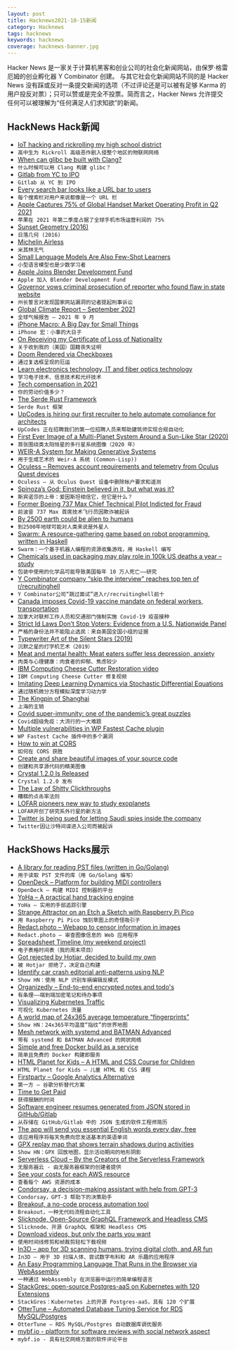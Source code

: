 ```yaml
---
layout: post
title: Hacknews2021-10-15新闻
category: Hacknews
tags: hacknews
keywords: hacknews
coverage: hacknews-banner.jpg
---
```


Hacker News 是一家关于计算机黑客和创业公司的社会化新闻网站，由保罗·格雷厄姆的创业孵化器 Y Combinator 创建。
与其它社会化新闻网站不同的是 Hacker News 没有踩或反对一条提交新闻的选项（不过评论还是可以被有足够 Karma 的用户投反对票）；只可以赞或是完全不投票。简而言之，Hacker News 允许提交任何可以被理解为“任何满足人们求知欲”的新闻。

## HackNews Hack新闻


- [IoT hacking and rickrolling my high school district](https://whitehoodhacker.net/posts/2021-10-04-the-big-rick)
- `高中生为 Rickroll 高级恶作剧入侵整个地区的物联网网络`
- [When can glibc be built with Clang?](https://maskray.me/blog/2021-10-10-when-can-glibc-be-built-with-clang)
- `什么时候可以用 Clang 构建 glibc？`
- [Gitlab from YC to IPO](https://blog.ycombinator.com/gitlab-from-yc-to-ipo/)
- `Gitlab 从 YC 到 IPO`
- [Every search bar looks like a URL bar to users](https://shkspr.mobi/blog/2021/10/every-search-bar-looks-like-a-url-bar-to-users/)
- `每个搜索栏对用户来说都像是一个 URL 栏`
- [Apple Captures 75% of Global Handset Market Operating Profit in Q2 2021](https://www.counterpointresearch.com/global-handset-market-operating-profit-q2-2021/)
- `苹果在 2021 年第二季度占据了全球手机市场运营利润的 75%`
- [Sunset Geometry (2016)](https://www.shapeoperator.com/2016/12/12/sunset-geometry/)
- `日落几何 (2016)`
- [Michelin Airless](https://www.michelin.com/en/innovation/vision-concept/airless/)
- `米其林无气`
- [Small Language Models Are Also Few-Shot Learners](https://aclanthology.org/2021.naacl-main.185/)
- `小型语言模型也是少数学习者`
- [Apple Joins Blender Development Fund](https://www.blender.org/press/apple-joins-blender-development-fund/)
- `Apple 加入 Blender Development Fund`
- [Governor vows criminal prosecution of reporter who found flaw in state website](https://missouriindependent.com/2021/10/14/missouri-governor-vows-criminal-prosecution-of-reporter-who-found-flaw-in-state-website/)
- `州长誓言对发现国家网站漏洞的记者提起刑事诉讼`
- [Global Climate Report – September 2021](https://www.ncdc.noaa.gov/sotc/global/202109)
- `全球气候报告 – 2021 年 9 月`
- [iPhone Macro: A Big Day for Small Things](https://lux.camera/iphone-macro-camera-a-big-day-for-small-things/)
- `iPhone 宏：小事的大日子`
- [On Receiving my Certificate of Loss of Nationality](https://rachelsruminations.com/certificate-loss-nationality/)
- `关于收到我的（美国）国籍丧失证明`
- [Doom Rendered via Checkboxes](https://healeycodes.com/doom-rendered-via-checkboxes)
- `通过复选框呈现的厄运`
- [Learn electronics technology, IT and fiber optics technology](https://rsdacademy.net)
- `学习电子技术、信息技术和光纤技术`
- [Tech compensation in 2021](https://jacobian.org/2021/oct/13/tech-salaries-2021/)
- `你的劳动价值多少？ `
- [The Serde Rust Framework](https://serde.rs/)
- `Serde Rust 框架`
- [UpCodes is hiring our first recruiter to help automate compliance for architects](https://up.codes/careers#recruiter)
- `UpCodes 正在招聘我们的第一位招聘人员来帮助建筑师实现合规自动化`
- [First Ever Image of a Multi-Planet System Around a Sun-Like Star (2020)](https://www.eso.org/public/news/eso2011/)
- `首张围绕类太阳恒星的多行星系统图像（2020 年）`
- [WEIR-A System for Making Generative Systems](https://github.com/inconvergent/weir)
- `用于生成艺术的 Weir-A 系统 (Common-Lisp))`
- [Oculess – Removes account requirements and telemetry from Oculus Quest devices](https://github.com/basti564/Oculess)
- `Oculess – 从 Oculus Quest 设备中删除帐户要求和遥测`
- [Spinoza’s God: Einstein believed in it, but what was it?](https://www.prospectmagazine.co.uk/philosophy/spinozas-religion-clare-carlisle-god-einstein-philosophy-religion-review)
- `斯宾诺莎的上帝：爱因斯坦相信它，但它是什么？`
- [Former Boeing 737 Max Chief Technical Pilot Indicted for Fraud](https://www.justice.gov/usao-ndtx/pr/former-boeing-737-max-chief-technical-pilot-indicted-fraud)
- `前波音 737 Max 首席技术飞行员因欺诈被起诉`
- [By 2500 earth could be alien to humans](https://www.mcgill.ca/channels/channels/news/2500-earth-could-be-alien-humans-334080)
- `到2500年地球可能对人类来说是外星人`
- [Swarm: A resource-gathering game based on robot programming, written in Haskell](https://github.com/byorgey/swarm)
- `Swarm：一个基于机器人编程的资源收集游戏，用 Haskell 编写`
- [Chemicals used in packaging may play role in 100k US deaths a year – study](https://www.theguardian.com/us-news/2021/oct/14/phthalates-deaths-older-americans-study-chemicals)
- `包装中使用的化学品可能导致美国每年 10 万人死亡——研究`
- [Y Combinator company “skip the interview” reaches top ten of r/recruitinghell](https://old.reddit.com/r/SubredditDrama/comments/q80h7h/tech_bro_invents_a_skip_the_interview_tool_where/)
- `Y Combinator公司“跳过面试”进入r/recruitinghell前十`
- [Canada imposes Covid-19 vaccine mandate on federal workers, transportation](https://www.reuters.com/world/americas/unvaccinated-federal-workers-canada-will-be-put-unpaid-leave-globe-mail-2021-10-06/)
- `加拿大对联邦工作人员和交通部门强制实施 Covid-19 疫苗接种`
- [Strict Id Laws Don’t Stop Voters: Evidence from a U.S. Nationwide Panel](https://academic.oup.com/qje/article-abstract/136/4/2615/6281042)
- `严格的身份法并不能阻止选民：来自美国全国小组的证据`
- [Typewriter Art of the Silent Stars (2019)](https://moviessilently.com/2019/06/29/typewriter-art-of-the-silent-stars/)
- `沉默之星的打字机艺术（2019）`
- [Meat and mental health: Meat eaters suffer less depression, anxiety](https://www.tandfonline.com/doi/full/10.1080/10408398.2021.1974336)
- `肉类与心理健康：肉食者的抑郁、焦虑较少`
- [IBM Computing Cheese Cutter Restoration video](https://www.youtube.com/watch?v=z8VhNF_0I5c)
- `IBM Computing Cheese Cutter 修复视频`
- [Imitating Deep Learning Dynamics via Stochastic Differential Equations](https://arxiv.org/abs/2110.05960)
- `通过随机微分方程模拟深度学习动力学`
- [The Kingpin of Shanghai](https://www.damninteresting.com/the-kingpin-of-shanghai/)
- `上海的主销`
- [Covid super-immunity: one of the pandemic’s great puzzles](https://www.nature.com/articles/d41586-021-02795-x)
- `Covid超级免疫：大流行的一大难题`
- [Multiple vulnerabilities in WP Fastest Cache plugin](https://jetpack.com/2021/10/14/multiple-vulnerabilities-in-wp-fastest-cache-plugin/)
- `WP Fastest Cache 插件中的多个漏洞`
- [How to win at CORS](https://jakearchibald.com/2021/cors/)
- `如何在 CORS 获胜`
- [Create and share beautiful images of your source code](https://carbon.now.sh/)
- `创建和共享源代码的精美图像`
- [Crystal 1.2.0 Is Released](https://crystal-lang.org/2021/10/14/1.2.0-released.html)
- `Crystal 1.2.0 发布`
- [The Law of Shitty Clickthroughs](https://andrewchen.com/the-law-of-shitty-clickthroughs/)
- `糟糕的点击率法则`
- [LOFAR pioneers new way to study exoplanets](https://www.astron.nl/lofar-pioneers-new-way-to-study-exoplanet-environments/)
- `LOFAR开创了研究系外行星的新方法`
- [Twitter is being sued for letting Saudi spies inside the company](https://www.protocol.com/bulletins/saudi-dissident-twitter-lawsuit-spies)
- `Twitter因让沙特间谍进入公司而被起诉`


## HackShows Hacks展示

- [ A library for reading PST files (written in Go/Golang)](https://github.com/mooijtech/go-pst)
- `用于读取 PST 文件的库（用 Go/Golang 编写）`
- [ OpenDeck – Platform for building MIDI controllers](https://github.com/shanteacontrols/OpenDeck)
- `OpenDeck – 构建 MIDI 控制器的平台`
- [ YoHa – A practical hand tracking engine](https://handtracking.io)
- `YoHa – 实用的手部追踪引擎`
- [ Strange Attractor on an Etch a Sketch with Raspberry Pi Pico](https://www.youtube.com/watch?v=_2FIVBfSSDg)
- `用 Raspberry Pi Pico 蚀刻草图上的奇怪吸引子`
- [ Redact.photo – Webapp to censor information in images](https://redact.photo)
- `Redact.photo – 审查图像信息的 Web 应用程序`
- [ Spreadsheet Timeline (my weekend project)](https://spreadsheettimeline.com/)
- `电子表格时间表（我的周末项目）`
- [ Got rejected by Hotjar, decided to build my own](https://squeaky.ai/)
- `被 Hotjar 拒绝了，决定自己构建`
- [ Identify car crash editorial anti-patterns using NLP](https://visionzeroreporting.com/)
- `Show HN：使用 NLP 识别车祸编辑反模式`
- [ Organizedly – End-to-end encrypted notes and todo's](https://www.organized.ly/)
- `有条理——端到端加密笔记和待办事项`
- [ Visualizing Kubernetes Traffic](https://kentiklabs.com/blog/visualize-k8s-traffic/)
- `可视化 Kubernetes 流量`
- [ A world map of 24x365 average temperature “fingerprints”](https://weatherspark.com/map)
- `Show HN：24x365平均温度“指纹”的世界地图`
- [ Mesh network with systemd and BATMAN Advanced](https://git.disroot.org/pranav/naxalnet)
- `带有 systemd 和 BATMAN Advanced 的网状网络`
- [ Simple and free Docker build as a service](https://www.svennex.com)
- `简单且免费的 Docker 构建即服务`
- [ HTML Planet for Kids – A HTML and CSS Course for Children](item?id=28842702)
- `HTML Planet for Kids – 儿童 HTML 和 CSS 课程`
- [ Firstparty – Google Analytics Alternative](https://firstpartyhq.com/)
- `第一方 – 谷歌分析替代方案`
- [ Time to Get Paid](https://ttgpapp.com)
- `获得报酬的时间`
- [ Software engineer resumes generated from JSON stored in GitHub/Gitlab](https://www.jsonme.com/)
- `从存储在 GitHub/Gitlab 中的 JSON 生成的软件工程师简历`
- [ The app will send you essential English words every day, free](https://www.ipushyouenglish.com/)
- `该应用程序将每天免费向您发送基本的英语单词`
- [ GPX replay map that shows terrain shadows during activities](https://shademap.app/gpxreplay/)
- `Show HN：GPX 回放地图，显示活动期间的地形阴影`
- [ Serverless Cloud – By the Creators of the Serverless Framework](https://www.serverless.com//cloud)
- `无服务器云 - 由无服务器框架的创建者提供`
- [ See your costs for each AWS resource](https://www.vantage.sh/features/advanced-analytics)
- `查看每个 AWS 资源的成本`
- [ Condorsay, a decision-making assistant with help from GPT-3](https://condorsay.com)
- `Condorsay，GPT-3 帮助下的决策助手`
- [ Breakout, a no-code process automation tool](https://getbreakout.com/)
- `Breakout，一种无代码流程自动化工具`
- [ Slicknode, Open-Source GraphQL Framework and Headless CMS](https://github.com/slicknode/slicknode)
- `Slicknode、开源 GraphQL 框架和 Headless CMS`
- [ Download videos, but only the parts you want](https://videodownloadtool.io)
- `使用时间线修剪和帧裁剪轻松下载视频`
- [ In3D – app for 3D scanning humans, trying digital cloth, and AR fun](https://www.youtube.com/watch?v=Xl0ffFJW8cU)
- `In3D – 用于 3D 扫描人体、尝试数字布料和 AR 乐趣的应用程序`
- [ An Easy Programming Language That Runs in the Browser via WebAssembly](https://easylang.online/ide/)
- `一种通过 WebAssembly 在浏览器中运行的简单编程语言`
- [ StackGres: open-source Postgres-aaS on Kubernetes with 120 Extensions](https://stackgres.io/)
- `StackGres：Kubernetes 上的开源 Postgres-aaS，具有 120 个扩展`
- [ OtterTune – Automated Database Tuning Service for RDS MySQL/Postgres](item?id=28868382)
- `OtterTune – RDS MySQL/Postgres 自动数据库调优服务`
- [ mybf.io - platform for software reviews with social network aspect](item?id=28870006)
- `mybf.io - 具有社交网络方面的软件评论平台`


